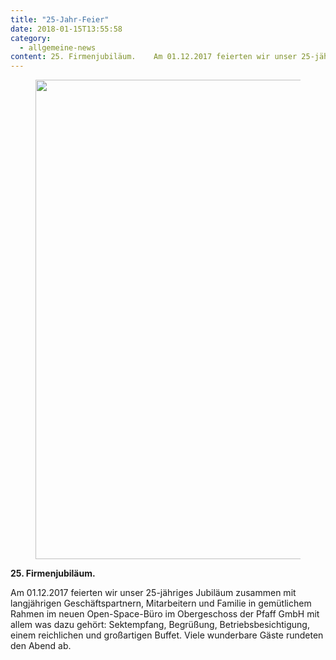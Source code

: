 ```yaml
---
title: "25-Jahr-Feier"
date: 2018-01-15T13:55:58
category:
  - allgemeine-news
content: 25. Firmenjubiläum.    Am 01.12.2017 feierten wir unser 25-jähriges Jubiläum zusammen mit langjährigen Geschäftspartnern, Mitarbeitern und Familie in gemütlichem Rahmen im neuen Open-Space-Büro im Obergeschoss der Pfaff GmbH mit allem was dazu gehört Sektempfang, Begrüßung, Betriebsbesichtigung, einem reichlichen und großartigen Buffet. Viele wunderbare Gäste rundeten den Abend ab. 
---
```


<figure class="wp-block-image size-large"><img loading="lazy" width="940" height="767" src="/khri8-pfaff-gmbh-waldkirch.jpg" alt="" class="wp-image-650" srcset="/khri8-pfaff-gmbh-waldkirch.jpg 940w, /khri8-pfaff-gmbh-waldkirch-300x245.jpg 300w, /khri8-pfaff-gmbh-waldkirch-768x627.jpg 768w" sizes="(max-width: 940px) 100vw, 940px" /></figure>



<p><strong>25. Firmenjubiläum.</strong></p>



<p>Am 01.12.2017 feierten wir unser 25-jähriges Jubiläum zusammen mit langjährigen Geschäftspartnern, Mitarbeitern und Familie in gemütlichem Rahmen im neuen Open-Space-Büro im Obergeschoss der Pfaff GmbH mit allem was dazu gehört: Sektempfang, Begrüßung, Betriebsbesichtigung, einem reichlichen und großartigen Buffet. Viele wunderbare Gäste rundeten den Abend ab.</p>
